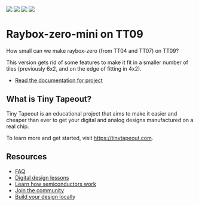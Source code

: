 ![](../../workflows/gds/badge.svg) ![](../../workflows/docs/badge.svg) ![](../../workflows/test/badge.svg) ![](../../workflows/fpga/badge.svg)

# Raybox-zero-mini on TT09

How small can we make raybox-zero (from TT04 and TT07) on TT09?

This version gets rid of some features to make it fit in a smaller number of tiles (previously 6x2, and on the edge of fitting in 4x2).

- [Read the documentation for project](docs/info.md)

## What is Tiny Tapeout?

Tiny Tapeout is an educational project that aims to make it easier and cheaper than ever to get your digital and analog designs manufactured on a real chip.

To learn more and get started, visit https://tinytapeout.com.

## Resources

- [FAQ](https://tinytapeout.com/faq/)
- [Digital design lessons](https://tinytapeout.com/digital_design/)
- [Learn how semiconductors work](https://tinytapeout.com/siliwiz/)
- [Join the community](https://tinytapeout.com/discord)
- [Build your design locally](https://www.tinytapeout.com/guides/local-hardening/)
